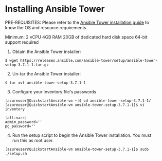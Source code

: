 # Installing Ansible Tower

PRE-REQUISITES:
Please refer to the [Ansible Tower installation guide](https://docs.ansible.com/ansible-tower/latest/html/installandreference/requirements_refguide.html) to know the OS and resource requirements.

Minimum:
2 vCPU
4GB RAM
20GB of dedicated hard disk space
64-bit support required

1. Obtain the Ansible Tower installer:

```
$ wget https://releases.ansible.com/ansible-tower/setup/ansible-tower-setup-3.7.1-1.tar.gz
```

2. Un-tar the Ansible Tower installer:
```
$ tar xvf ansible-tower-setup-3.7.1-1
```

3. Configure your inventory file's passwords

```
[azureuser@QuickstartAnsible-vm ~]$ cd ansible-tower-setup-3.7.1-1/
[azureuser@QuickstartAnsible-vm ansible-tower-setup-3.7.1-1]$ vi inventory

[all:vars]
admin_password=''
pg_password=''
```

4. Run the setup script to begin the Ansible Tower installation. You must run this as root user.
```
[azureuser@QuickstartAnsible-vm ansible-tower-setup-3.7.1-1]$ sudo ./setup.sh
```

